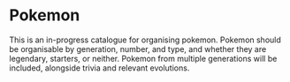 # Pokemon
This is an in-progress catalogue for organising pokemon.
Pokemon should be organisable by generation, number, and type, and whether they are legendary, starters, or neither.
Pokemon from multiple generations will be included, alongside trivia and relevant evolutions.
